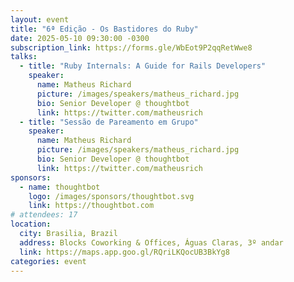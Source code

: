 ```yaml
---
layout: event
title: "6ª Edição - Os Bastidores do Ruby"
date: 2025-05-10 09:30:00 -0300
subscription_link: https://forms.gle/WbEot9P2qqRetWwe8
talks:
  - title: "Ruby Internals: A Guide for Rails Developers"
    speaker:
      name: Matheus Richard
      picture: /images/speakers/matheus_richard.jpg
      bio: Senior Developer @ thoughtbot
      link: https://twitter.com/matheusrich
  - title: "Sessão de Pareamento em Grupo"
    speaker:
      name: Matheus Richard
      picture: /images/speakers/matheus_richard.jpg
      bio: Senior Developer @ thoughtbot
      link: https://twitter.com/matheusrich
sponsors:
  - name: thoughtbot
    logo: /images/sponsors/thoughtbot.svg
    link: https://thoughtbot.com
# attendees: 17
location:
  city: Brasilia, Brazil
  address: Blocks Coworking & Offices, Águas Claras, 3º andar
  link: https://maps.app.goo.gl/RQriLKQocUB3BkYg8
categories: event
---
```

